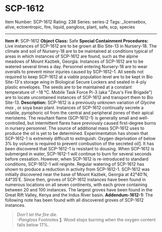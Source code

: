 # SCP-1612
Item Number: SCP-1612
Rating: 238
Series: series-2
Tags: _licensebox, alive, ectoentropic, fire, liquid, pangloss, plant, safe, scp, species

---

**Item #:** SCP-1612
**Object Class:** Safe
**Special Containment Procedures:** Live instances of SCP-1612 are to be grown at Bio Site-13 in Nursery-18. The climate and soil of Nursery-18 are to be maintained at conditions typical of areas in which instances of SCP-1612 are found, such as the alpine meadows of Mount Kazbek, Georgia. Instances of SCP-1612 are to be watered several times a day.
Personnel entering Nursery-18 are to wear overalls to prevent minor injuries caused by SCP-1612-1.
All seeds not required to keep SCP-1612 at a viable population level are to be kept in Bio Site-13's storage wing in Biological Secure Lockers and sealed in 4-ply plastic envelopes. The seeds are to be maintained at a constant temperature of −18 °C.
Mobile Task Force Pi-3 (aka "Zeus's Fire Brigade") are to locate uncontained instances of SCP-1612 and transport them to Bio Site-13.
**Description:** SCP-1612 is a previously unknown variation of _Glycine max_ , or soya bean plant. Instances of SCP-1612 continually secrete a volatile, pyrophoric oil from the central and peripheral zones of their apical meristems. The resultant flame (SCP-1612-1) is generally small and well-controlled, but intermittent flares have previously caused first-degree burns in nursery personnel. The source of additional mass SCP-1612 uses to produce the oil is yet to be determined.
Experimentation has shown that SCP-1612-1 is extremely difficult to extinguish. Oxygen deprivation of below 3% by volume is required to prevent combustion of the secreted oil[1](javascript:;). It has been discovered that SCP-1612-1 is resistant to dousing. When SCP-1612 is submerged in water, SCP-1612-1 will continue to burn for several seconds before cessation. However, when SCP-1612 is re-introduced to standard conditions, SCP-1612-1 will reignite. Regular watering of SCP-1612 has shown to produce a reduction in activity from SCP-1612-1.
SCP-1612 was initially discovered near the base of Mount Kazbek, Georgia at 42°40'N, 44°35'E. Since then, groves of SCP-1612 instances have been found in numerous locations on all seven continents, with each grove containing between 20 and 100 instances. The largest groves have been found in the Great Rift Valley, Kenya and the Indus River basin.
**Addendum-1612-1:** The following note has been found with all discovered groves of SCP-1612 instances.
> _Don't let the fire die._  
>  _-Pangloss_
Footnotes
[1](javascript:;). Wood stops burning when the oxygen content falls below 17%.
